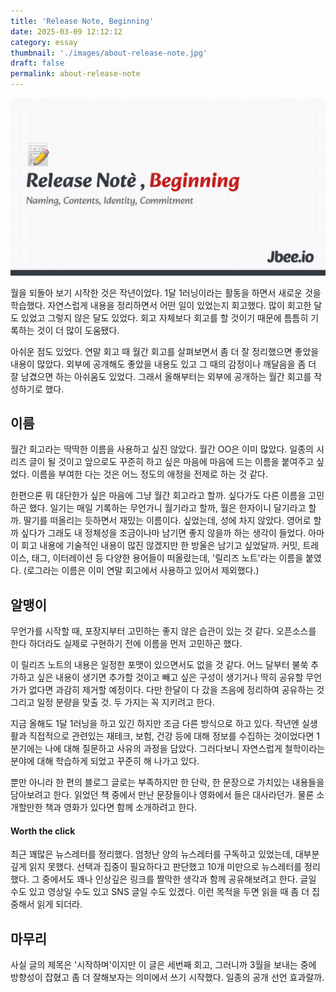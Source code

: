 ```yaml
---
title: 'Release Note, Beginning'
date: 2025-03-09 12:12:12
category: essay
thumbnail: './images/about-release-note.jpg'
draft: false
permalink: about-release-note
---
```


![](./images/about-release-note.jpg)

월을 되돌아 보기 시작한 것은 작년이었다. 1달 1러닝이라는 활동을 하면서 새로운 것을 학습했다. 자연스럽게 내용을 정리하면서 어떤 일이 있었는지 회고했다. 많이 회고한 달도 있었고 그렇지 않은 달도 있었다. 회고 자체보다 회고를 할 것이기 때문에 틈틈히 기록하는 것이 더 많이 도움됐다.

아쉬운 점도 있었다. 연말 회고 때 월간 회고를 살펴보면서 좀 더 잘 정리했으면 좋았을 내용이 많았다. 외부에 공개해도 좋았을 내용도 있고 그 때의 감정이나 깨달음을 좀 더 잘 남겼으면 하는 아쉬움도 있었다. 그래서 올해부터는 외부에 공개하는 월간 회고를 작성하기로 했다.

## 이름
월간 회고라는 딱딱한 이름을 사용하고 싶진 않았다. 월간 OO은 이미 많았다. 일종의 시리즈 글이 될 것이고 앞으로도 꾸준히 하고 싶은 마음에 마음에 드는 이름을 붙여주고 싶었다. 이름을 부여한 다는 것은 어느 정도의 애정을 전제로 하는 것 같다.

한편으론 뭐 대단한가 싶은 마음에 그냥 월간 회고라고 할까. 싶다가도 다른 이름을 고민하곤 했다. 일기는 매일 기록하는 무언가니 월기라고 할까, 월은 한자이니 달기라고 할까. 딸기를 떠올리는 듯하면서 재밌는 이름이다. 싶었는데, 성에 차지 않았다. 영어로 할까 싶다가 그래도 내 정체성을 조금이나마 남기면 좋지 않을까 하는 생각이 들었다. 아마 이 회고 내용에 기술적인 내용이 많진 않겠지만 한 방울은 남기고 싶었달까. 커밋, 트레이스, 태그, 이터레이션 등 다양한 용어들이 떠올랐는데, '릴리즈 노트'라는 이름을 붙였다. (로그라는 이름은 이미 연말 회고에서 사용하고 있어서 제외했다.)

## 알맹이
무언가를 시작할 때, 포장지부터 고민하는 좋지 않은 습관이 있는 것 같다. 오픈소스를 한다 하더라도 실제로 구현하기 전에 이름을 먼저 고민하곤 했다.

이 릴리즈 노트의 내용은 일정한 포맷이 있으면서도 없을 것 같다. 어느 달부터 불쑥 추가하고 싶은 내용이 생기면 추가할 것이고 빼고 싶은 구성이 생기거나 딱히 공유할 무언가가 없다면 과감히 제거할 예정이다. 다만 한달이 다 갔을 즈음에 정리하여 공유하는 것 그리고 일정 분량을 맞출 것. 두 가지는 꼭 지키려고 한다.

지금 올해도 1달 1러닝을 하고 있긴 하지만 조금 다른 방식으로 하고 있다. 작년엔 실생활과 직접적으로 관련있는 재테크, 보험, 건강 등에 대해 정보를 수집하는 것이었다면 1분기에는 나에 대해 질문하고 사유의 과정을 담았다. 그러다보니 자연스럽게 철학이라는 분야에 대해 학습하게 되었고 꾸준히 해 나가고 있다.

뿐만 아니라 한 편의 블로그 글로는 부족하지만 한 단락, 한 문장으로 가치있는 내용들을 담아보려고 한다. 읽었던 책 중에서 만난 문장들이나 영화에서 들은 대사라던가. 물론 소개할만한 책과 영화가 있다면 함께 소개하려고 한다.

#### Worth the click
최근 꽤많은 뉴스레터를 정리했다. 엄청난 양의 뉴스레터를 구독하고 있었는데, 대부분 깊게 읽지 못했다. 선택과 집중이 필요하다고 판단했고 10개 미만으로 뉴스레터를 정리했다. 그 중에서도 꽤나 인상깊은 링크를 짤막한 생각과 함께 공유해보려고 한다. 글일 수도 있고 영상일 수도 있고 SNS 글일 수도 있겠다. 이런 목적을 두면 읽을 때 좀 더 집중해서 읽게 되더라.

## 마무리
사실 글의 제목은 '시작하며'이지만 이 글은 세번째 회고, 그러니까 3월을 보내는 중에 방향성이 잡혔고 좀 더 잘해보자는 의미에서 쓰기 시작했다. 일종의 공개 선언 효과랄까. 
